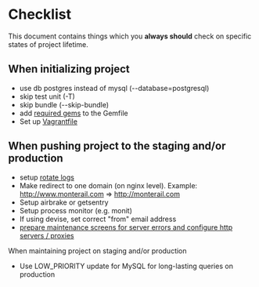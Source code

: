 # Checklist

This document contains things which you **always should** check on specific states of project lifetime.

## When initializing project

* use db postgres instead of mysql (--database=postgresql)
* skip test unit (-T)
* skip bundle (--skip-bundle)
* add [required gems](https://github.com/monterail/guidelines/blob/master/RAILS.md#required-gems-for-new-apps) to the Gemfile
* Set up [Vagrantfile](http://vagrantup.com/)

## When pushing project to the staging and/or production

* setup [rotate logs](http://www.stackednotion.com/blog/2011/09/12/how-to-setup-log-rotation-for-rails-apps/)
* Make redirect to one domain (on nginx level).
  Example: http://www.monterail.com => http://monterail.com
* Setup airbrake or getsentry
* Setup process monitor (e.g. monit)
* If using devise, set correct "from" email address
* [prepare maintenance screens for server errors and configure http servers / proxies](http://codetunes.com/2012/11/21/custom-maintenance-page-for-nginx)

When maintaining project on staging and/or production

* Use LOW_PRIORITY update for MySQL for long-lasting queries on production
